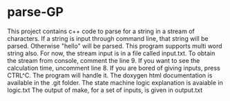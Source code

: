parse-GP
========
This project contains c++ code to parse for a string in a stream of characters.
If a string is input through command line, that string will be parsed. Otherwise "hello" will be parsed.
This program supports multi word string also.
For now, the stream input is in a file called input.txt.
To obtain the stream from console, comment the line 9.
If you want to see the calculation time, uncomment line 8.
If you are bored of giving inputs, press CTRL^C. The program will handle it.
The doxygen html documentation is available in the .git folder.
The state machine logic explanation is avaiable in logic.txt
The output of make, for a set of inputs, is given in output.txt
